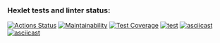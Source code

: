 ### Hexlet tests and linter status:
[![Actions Status](https://github.com/li9520/frontend-project-46/workflows/hexlet-check/badge.svg)](https://github.com/li9520/frontend-project-46/actions)
[![Maintainability](https://api.codeclimate.com/v1/badges/e2b53a5fecc06ad5db54/maintainability)](https://codeclimate.com/github/li9520/frontend-project-46/maintainability)
[![Test Coverage](https://api.codeclimate.com/v1/badges/e2b53a5fecc06ad5db54/test_coverage)](https://codeclimate.com/github/li9520/frontend-project-46/test_coverage)
[![test](https://github.com/li9520/frontend-project-46/actions/workflows/test.yml/badge.svg)](https://github.com/li9520/frontend-project-46/actions/workflows/test.yml)
[![asciicast](https://asciinema.org/a/0xZ29PouuMT5BmWLbLKVIYgrv.svg)](https://asciinema.org/a/0xZ29PouuMT5BmWLbLKVIYgrv)
[![asciicast](https://asciinema.org/a/fcMKAme7U9yMksXe6AAgCjO01.svg)](https://asciinema.org/a/fcMKAme7U9yMksXe6AAgCjO01)
